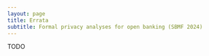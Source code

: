 ```yaml
---
layout: page
title: Errata
subtitle: Formal privacy analyses for open banking (SBMF 2024)
---
```


TODO
